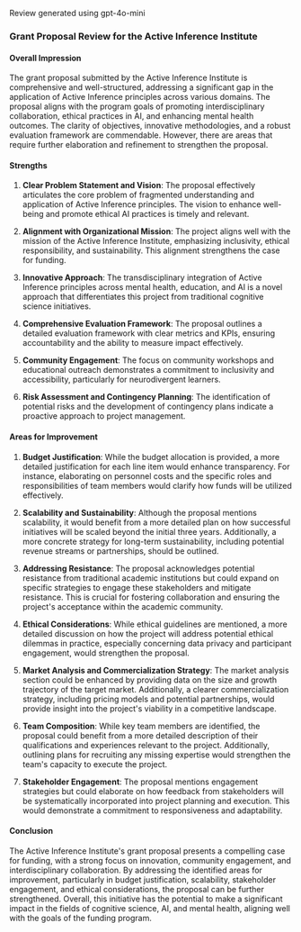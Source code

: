 Review generated using gpt-4o-mini

### Grant Proposal Review for the Active Inference Institute

#### Overall Impression
The grant proposal submitted by the Active Inference Institute is comprehensive and well-structured, addressing a significant gap in the application of Active Inference principles across various domains. The proposal aligns with the program goals of promoting interdisciplinary collaboration, ethical practices in AI, and enhancing mental health outcomes. The clarity of objectives, innovative methodologies, and a robust evaluation framework are commendable. However, there are areas that require further elaboration and refinement to strengthen the proposal.

#### Strengths

1. **Clear Problem Statement and Vision**: The proposal effectively articulates the core problem of fragmented understanding and application of Active Inference principles. The vision to enhance well-being and promote ethical AI practices is timely and relevant.

2. **Alignment with Organizational Mission**: The project aligns well with the mission of the Active Inference Institute, emphasizing inclusivity, ethical responsibility, and sustainability. This alignment strengthens the case for funding.

3. **Innovative Approach**: The transdisciplinary integration of Active Inference principles across mental health, education, and AI is a novel approach that differentiates this project from traditional cognitive science initiatives.

4. **Comprehensive Evaluation Framework**: The proposal outlines a detailed evaluation framework with clear metrics and KPIs, ensuring accountability and the ability to measure impact effectively.

5. **Community Engagement**: The focus on community workshops and educational outreach demonstrates a commitment to inclusivity and accessibility, particularly for neurodivergent learners.

6. **Risk Assessment and Contingency Planning**: The identification of potential risks and the development of contingency plans indicate a proactive approach to project management.

#### Areas for Improvement

1. **Budget Justification**: While the budget allocation is provided, a more detailed justification for each line item would enhance transparency. For instance, elaborating on personnel costs and the specific roles and responsibilities of team members would clarify how funds will be utilized effectively.

2. **Scalability and Sustainability**: Although the proposal mentions scalability, it would benefit from a more detailed plan on how successful initiatives will be scaled beyond the initial three years. Additionally, a more concrete strategy for long-term sustainability, including potential revenue streams or partnerships, should be outlined.

3. **Addressing Resistance**: The proposal acknowledges potential resistance from traditional academic institutions but could expand on specific strategies to engage these stakeholders and mitigate resistance. This is crucial for fostering collaboration and ensuring the project's acceptance within the academic community.

4. **Ethical Considerations**: While ethical guidelines are mentioned, a more detailed discussion on how the project will address potential ethical dilemmas in practice, especially concerning data privacy and participant engagement, would strengthen the proposal.

5. **Market Analysis and Commercialization Strategy**: The market analysis section could be enhanced by providing data on the size and growth trajectory of the target market. Additionally, a clearer commercialization strategy, including pricing models and potential partnerships, would provide insight into the project's viability in a competitive landscape.

6. **Team Composition**: While key team members are identified, the proposal could benefit from a more detailed description of their qualifications and experiences relevant to the project. Additionally, outlining plans for recruiting any missing expertise would strengthen the team's capacity to execute the project.

7. **Stakeholder Engagement**: The proposal mentions engagement strategies but could elaborate on how feedback from stakeholders will be systematically incorporated into project planning and execution. This would demonstrate a commitment to responsiveness and adaptability.

#### Conclusion
The Active Inference Institute's grant proposal presents a compelling case for funding, with a strong focus on innovation, community engagement, and interdisciplinary collaboration. By addressing the identified areas for improvement, particularly in budget justification, scalability, stakeholder engagement, and ethical considerations, the proposal can be further strengthened. Overall, this initiative has the potential to make a significant impact in the fields of cognitive science, AI, and mental health, aligning well with the goals of the funding program.